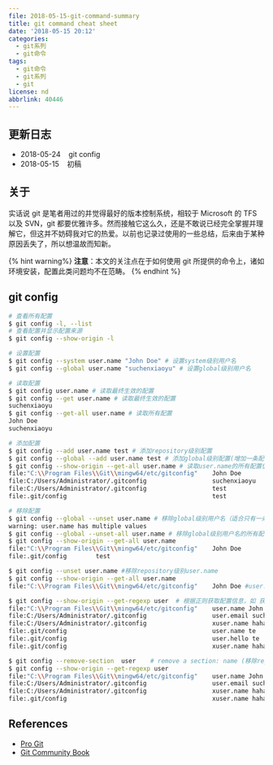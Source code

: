 ```yaml
---
file: 2018-05-15-git-command-summary
title: git command cheat sheet
date: '2018-05-15 20:12'
categories:
  - git系列
  - git命令
tags:
  - git命令
  - git系列
  - git
license: nd
abbrlink: 40446
---
```


## 更新日志

* 2018-05-24&nbsp;&nbsp;&nbsp;&nbsp;git config
* 2018-05-15&nbsp;&nbsp;&nbsp;&nbsp;初稿

## 关于

实话说 git 是笔者用过的并觉得最好的版本控制系统，相较于 Microsoft 的 TFS 以及 SVN，git 都要优雅许多。然而接触它这么久，还是不敢说已经完全掌握并理解它，但这并不妨碍我对它的热爱。以前也记录过使用的一些总结，后来由于某种原因丢失了，所以想温故而知新。

{% hint warning%}
**注意**：本文的关注点在于如何使用 git 所提供的命令上，诸如环境安装，配置此类问题均不在范畴。
{% endhint %}

<!--more-->

## git config

```bash 以下在git version 2.15.0.windows.1 运行测试通过
# 查看所有配置
$ git config -l, --list
# 查看配置并显示配置来源
$ git config --show-origin -l

# 设置配置
$ git config --system user.name "John Doe" # 设置system级别用户名
$ git config --global user.name "suchenxiaoyu" # 设置global级别用户名

# 读取配置
$ git config user.name # 读取最终生效的配置
$ git config --get user.name # 读取最终生效的配置
suchenxiaoyu
$ git config --get-all user.name # 读取所有配置
John Doe
suchenxiaoyu

# 添加配置
$ git config --add user.name test # 添加repository级别配置
$ git config --global --add user.name test # 添加global级别配置(增加一条配置不管存在与否)
$ git config --show-origin --get-all user.name # 读取user.name的所有配置值并显示来源
file:"C:\\Program Files\\Git\\mingw64/etc/gitconfig"    John Doe
file:C:/Users/Administrator/.gitconfig                  suchenxiaoyu
file:C:/Users/Administrator/.gitconfig                  test
file:.git/config                                        test

# 移除配置
$ git config --global --unset user.name # 移除global级别用户名（适合只有一条记录的配置）
warning: user.name has multiple values
$ git config --global --unset-all user.name # 移除global级别用户名的所有配置
$ git config --show-origin --get-all user.name
file:"C:\\Program Files\\Git\\mingw64/etc/gitconfig"    John Doe
file:.git/config        test

$ git config --unset user.name #移除repository级别user.name
$ git config --show-origin --get-all user.name
file:"C:\\Program Files\\Git\\mingw64/etc/gitconfig"    John Doe #user.name只剩system级别配置

$ git config --show-origin --get-regexp user  # 根据正则获取配置信息，如 获取所有级别包含user的配置
file:"C:\\Program Files\\Git\\mingw64/etc/gitconfig"    user.name John Doe
file:C:/Users/Administrator/.gitconfig                  user.email suchenxiaoyu@gmail.com
file:C:/Users/Administrator/.gitconfig                  xuser.name haha
file:.git/config                                        user.name te
file:.git/config                                        user.hello te
file:.git/config                                        xuser.name haha

$ git config --remove-section  user    # remove a section: name (移除repository级别的用户节点 user.name,user.email,etc.)
$ git config --show-origin --get-regexp user
file:"C:\\Program Files\\Git\\mingw64/etc/gitconfig"    user.name John Doe
file:C:/Users/Administrator/.gitconfig                  user.email suchenxiaoyu@gmail.com
file:C:/Users/Administrator/.gitconfig                  xuser.name haha
file:.git/config                                        xuser.name haha
```

## References

* [Pro Git][1]
* [Git Community Book][2]

[1]: https://git-scm.com/book/en/v2 'Pro Git'
[2]: http://gitbook.liuhui998.com/index.html 'Git Community Book 中文版'
